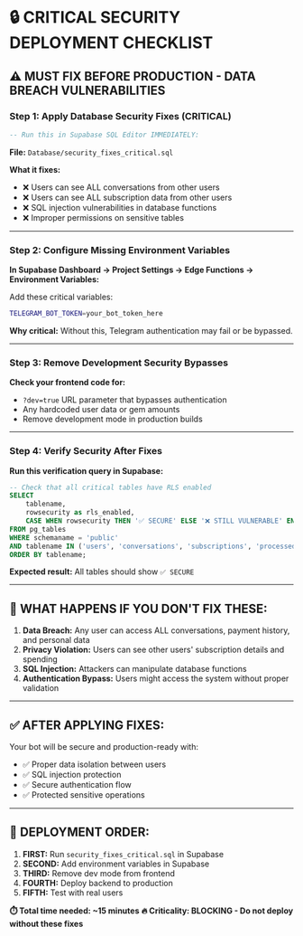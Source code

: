 # 🔒 CRITICAL SECURITY DEPLOYMENT CHECKLIST

## ⚠️ **MUST FIX BEFORE PRODUCTION - DATA BREACH VULNERABILITIES**

### **Step 1: Apply Database Security Fixes (CRITICAL)**
```sql
-- Run this in Supabase SQL Editor IMMEDIATELY:
```
**File:** `Database/security_fixes_critical.sql`

**What it fixes:**
- ❌ Users can see ALL conversations from other users
- ❌ Users can see ALL subscription data from other users  
- ❌ SQL injection vulnerabilities in database functions
- ❌ Improper permissions on sensitive tables

---

### **Step 2: Configure Missing Environment Variables**

**In Supabase Dashboard → Project Settings → Edge Functions → Environment Variables:**

Add these critical variables:
```bash
TELEGRAM_BOT_TOKEN=your_bot_token_here
```

**Why critical:** Without this, Telegram authentication may fail or be bypassed.

---

### **Step 3: Remove Development Security Bypasses**

**Check your frontend code for:**
- `?dev=true` URL parameter that bypasses authentication
- Any hardcoded user data or gem amounts
- Remove development mode in production builds

---

### **Step 4: Verify Security After Fixes**

**Run this verification query in Supabase:**
```sql
-- Check that all critical tables have RLS enabled
SELECT 
    tablename,
    rowsecurity as rls_enabled,
    CASE WHEN rowsecurity THEN '✅ SECURE' ELSE '❌ STILL VULNERABLE' END as status
FROM pg_tables 
WHERE schemaname = 'public' 
AND tablename IN ('users', 'conversations', 'subscriptions', 'processed_payments', 'star_earnings', 'voice_calls')
ORDER BY tablename;
```

**Expected result:** All tables should show `✅ SECURE`

---

## 🚨 **WHAT HAPPENS IF YOU DON'T FIX THESE:**

1. **Data Breach:** Any user can access ALL conversations, payment history, and personal data
2. **Privacy Violation:** Users can see other users' subscription details and spending
3. **SQL Injection:** Attackers can manipulate database functions
4. **Authentication Bypass:** Users might access the system without proper validation

---

## ✅ **AFTER APPLYING FIXES:**

Your bot will be secure and production-ready with:
- ✅ Proper data isolation between users
- ✅ SQL injection protection
- ✅ Secure authentication flow
- ✅ Protected sensitive operations

---

## 🔄 **DEPLOYMENT ORDER:**

1. **FIRST:** Run `security_fixes_critical.sql` in Supabase
2. **SECOND:** Add environment variables in Supabase
3. **THIRD:** Remove dev mode from frontend  
4. **FOURTH:** Deploy backend to production
5. **FIFTH:** Test with real users

**⏱️ Total time needed: ~15 minutes**
**🔥 Criticality: BLOCKING - Do not deploy without these fixes** 